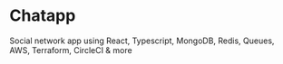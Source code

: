 # Chatapp
Social network app using React, Typescript, MongoDB, Redis, Queues, AWS, Terraform, CircleCI &amp; more
